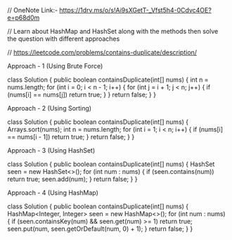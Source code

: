 // OneNote Link:- https://1drv.ms/o/s!Ai9sXGetT-_Vfst5h4-0Cdvc4OE?e=p68d0m

// Learn about HashMap and HashSet along with the methods then solve the question with different approaches

// https://leetcode.com/problems/contains-duplicate/description/

Approach - 1  (Using Brute Force)

class Solution {
    public boolean containsDuplicate(int[] nums) {
        int n = nums.length;
        for (int i = 0; i < n - 1; i++) {
            for (int j = i + 1; j < n; j++) {
                if (nums[i] == nums[j])
                    return true;
            }
        }
        return false;
    }
}

Approach - 2 (Using Sorting)

class Solution {
    public boolean containsDuplicate(int[] nums) {
        Arrays.sort(nums);
        int n = nums.length;
        for (int i = 1; i < n; i++) {
            if (nums[i] == nums[i - 1])
                return true;
        }
        return false;
    }
}

Approach - 3 (Using HashSet) 

class Solution {
    public boolean containsDuplicate(int[] nums) {
        HashSet<Integer> seen = new HashSet<>();
        for (int num : nums) {
            if (seen.contains(num))
                return true;
            seen.add(num);
        }
        return false;
    }
}

Approach - 4 (Using HashMap)

class Solution {
    public boolean containsDuplicate(int[] nums) {
        HashMap<Integer, Integer> seen = new HashMap<>();
        for (int num : nums) {
            if (seen.containsKey(num) && seen.get(num) >= 1)
                return true;
            seen.put(num, seen.getOrDefault(num, 0) + 1);
        }
        return false;
    }
}